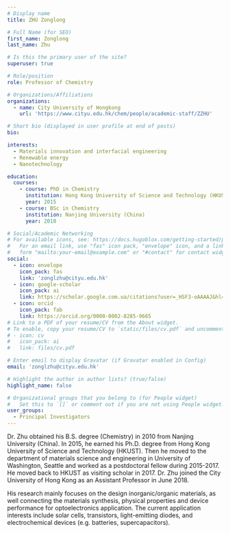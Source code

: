 ```yaml
---
# Display name
title: ZHU Zonglong

# Full Name (for SEO)
first_name: Zonglong
last_name: Zhu

# Is this the primary user of the site?
superuser: true

# Role/position
role: Professor of Chemistry

# Organizations/Affiliations
organizations:
  - name: City University of Hongkong
    url: 'https://www.cityu.edu.hk/chem/people/academic-staff/ZZHU'

# Short bio (displayed in user profile at end of posts)
bio: 

interests:
  - Materials innovation and interfacial engineering
  - Renewable energy
  - Nanotechnology

education:
  courses:
    - course: PhD in Chemistry
      institution: Hong Kong University of Science and Technology (HKUST)
      year: 2015
    - course: BSc in Chemistry
      institution: Nanjing University (China)
      year: 2010

# Social/Academic Networking
# For available icons, see: https://docs.hugoblox.com/getting-started/page-builder/#icons
#   For an email link, use "fas" icon pack, "envelope" icon, and a link in the
#   form "mailto:your-email@example.com" or "#contact" for contact widget.
social:
  - icon: envelope
    icon_pack: fas
    link: 'zonglzhu@cityu.edu.hk'
  - icon: google-scholar
    icon_pack: ai
    link: https://scholar.google.com.ua/citations?user=_HSF3-oAAAAJ&hl=en 
  - icon: orcid
    icon_pack: fab
    link: https://orcid.org/0000-0002-8285-9665
# Link to a PDF of your resume/CV from the About widget.
# To enable, copy your resume/CV to `static/files/cv.pdf` and uncomment the lines below.
# - icon: cv
#   icon_pack: ai
#   link: files/cv.pdf

# Enter email to display Gravatar (if Gravatar enabled in Config)
email: 'zonglzhu@cityu.edu.hk'

# Highlight the author in author lists? (true/false)
highlight_name: false

# Organizational groups that you belong to (for People widget)
#   Set this to `[]` or comment out if you are not using People widget.
user_groups:
  - Principal Investigators
---
```


Dr. Zhu obtained his B.S. degree (Chemistry) in 2010 from Nanjing University (China). In 2015, he earned his Ph.D. degree from Hong Kong University of Science and Technology (HKUST). Then he moved to the department of materials science and engineering in University of Washington, Seattle and worked as a postdoctoral fellow during 2015-2017. He moved back to HKUST as visiting scholar in 2017. Dr. Zhu joined the City University of Hong Kong as an Assistant Professor in June 2018.

His research mainly focuses on the design inorganic/organic materials, as well connecting the materials synthesis, physical properties and device performance for optoelectronics application. The current application interests include solar cells, transistors, light-emitting diodes, and electrochemical devices (e.g. batteries, supercapacitors).
